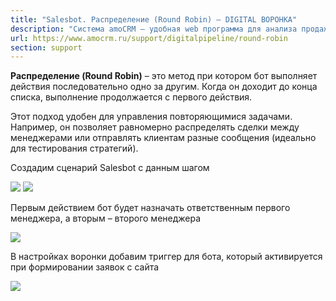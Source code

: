 ```yaml
---
title: "Salesbot. Распределение (Round Robin) — DIGITAL ВОРОНКА"
description: "Система amoCRM – удобная web программа для анализа продаж, доступная в режиме online из любой точки мира! Подробности узнавайте по указанным на сайте телефонам в Москве."
url: https://www.amocrm.ru/support/digitalpipeline/round-robin
section: support
---
```


**Распределение (Round Robin)** – это метод при котором бот выполняет действия последовательно одно за другим. Когда он доходит до конца списка, выполнение продолжается с первого действия.

Этот подход удобен для управления повторяющимися задачами. Например, он позволяет равномерно распределять сделки между менеджерами или отправлять клиентам разные сообщения (идеально для тестирования стратегий).

Создадим сценарий Salesbot с данным шагом

![](/uploads/2024/12/rr_1_1.png)
![](/uploads/2024/12/rr_2_1.png)

Первым действием бот будет назначать ответственным первого менеджера, а вторым – второго менеджера

![](/uploads/2024/12/rr_3_1.png)

В настройках воронки добавим триггер для бота, который активируется при формировании заявок с сайта

![](/uploads/2024/12/rr_4.png)